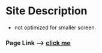 # Site Description

- not optimized for smaller screen.

### Page Link --> [click me](https://keshavsingh7.github.io/hotelSite/)
